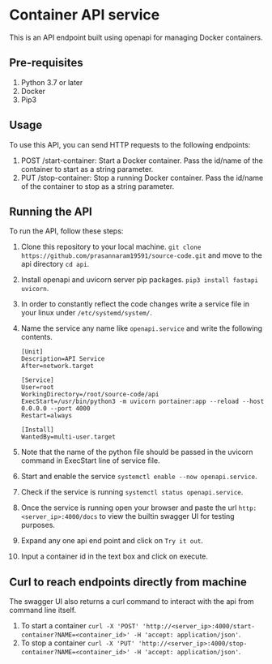 # Container API service

This is an API endpoint built using openapi for managing Docker containers.

## Pre-requisites

1.	Python 3.7 or later
2.	Docker
3.	Pip3

## Usage

To use this API, you can send HTTP requests to the following endpoints:

1.	POST /start-container: Start a Docker container. Pass the id/name of the container to start as a string parameter.
2.	PUT /stop-container: Stop a running Docker container. Pass the id/name of the container to stop as a string parameter.

## Running the API
To run the API, follow these steps:

1.	Clone this repository to your local machine. `git clone https://github.com/prasannaram19591/source-code.git` and move to the api directory `cd api`.
2.	Install openapi and uvicorn server pip packages. `pip3 install fastapi uvicorn`.
3.	In order to constantly reflect the code changes write a service file in your linux under `/etc/systemd/system/`.
4.	Name the service any name like `openapi.service` and write the following contents.
	```
	[Unit]
	Description=API Service
	After=network.target
	
	[Service]
	User=root
	WorkingDirectory=/root/source-code/api
	ExecStart=/usr/bin/python3 -m uvicorn portainer:app --reload --host 0.0.0.0 --port 4000
	Restart=always
	
	[Install]
	WantedBy=multi-user.target
	```
        
5.	Note that the name of the python file should be passed in the uvicorn command in ExecStart line of service file.
6.	Start and enable the service `systemctl enable --now openapi.service`.
7.	Check if the service is running `systemctl status openapi.service`.
8.	Once the service is running open your browser and paste the url `http:<server_ip>:4000/docs` to view the builtin swagger UI for testing purposes.
9.	Expand any one api end point and click on `Try it out`.
10.	Input a container id in the text box and click on execute.

## Curl to reach endpoints directly from machine

The swagger UI also returns a curl command to interact with the api from command line itself.

1.	To start a container `curl -X 'POST' 'http://<server_ip>:4000/start-container?NAME=<container_id>' -H 'accept: application/json'`.
2.	To stop a container `curl -X 'PUT' 'http://<server_ip>:4000/stop-container?NAME=<container_id>' -H 'accept: application/json'`.
